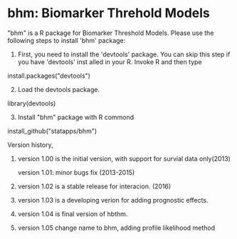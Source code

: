# bhm: Biomarker Threhold Models

"bhm" is a R package for Biomarker Threshold Models.
Please use the following steps to install 'bhm' package:

1. First, you need to install the 'devtools' package. You can skip this step if you have 'devtools' inst
alled in your R. Invoke R and then type

  install.packages("devtools")

2. Load the devtools package.

  library(devtools)

3. Install "bhm" package with R commond

  install_github("statapps/bhm")


Version history,

1. version 1.00 is the initial version, with support for survial data only(2013)
  
   version 1.01: minor bugs fix (2013-2015)

2. version 1.02 is a stable release for interacion. (2016)

3. version 1.03 is a developing verion for adding prognostic effects.

4. version 1.04 is final version of hbthm.

5. version 1.05  change name to bhm, adding profile likelihood method
